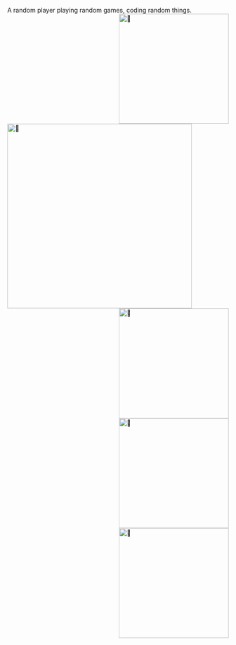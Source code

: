 A random player playing random games, coding random things. <img align="right" width="250" alt="🦑" src="https://count.getloli.com/get/@ahdg?theme=moebooru">

[<img align="left" width="420" alt="🦑" src="https://metrics.lecoq.io/ahdg6?template=classic&base.repositories=0&isocalendar=1&introduction=1&isocalendar.duration=half-year&introduction.title=true&config.timezone=Asia%2FHong_Kong">](mailto:ahdg6@outlook.com)
[<img align="right" width="250" alt="🦑" src="https://github-readme-stats.vercel.app/api/pin/?username=BananaPuncher714&repo=Cartographer2&theme=algolia">](https://github.com/BananaPuncher714/Cartographer2)
[<img align="right" width="250" alt="🦑" src="https://github-readme-stats.vercel.app/api/pin/?username=bloodmc&repo=GriefDefender&theme=algolia">](https://github.com/bloodmc/GriefDefender)
[<img align="right" width="250" alt="🦑" src="https://github-readme-stats.vercel.app/api/pin/?username=bloodmc&repo=GDHooks&theme=algolia">](https://github.com/bloodmc/GDHooks)
